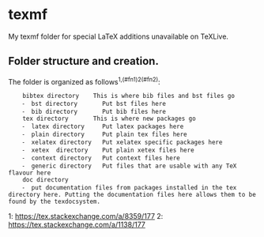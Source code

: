 # texmf
My texmf folder for special LaTeX additions unavailable on TeXLive.

## Folder structure and creation.
The folder is organized as follows<sup>1,(#fn1)</sup><sup>2(#fn2)</sup>:
```
    bibtex directory    This is where bib files and bst files go
    ⁃  bst directory       Put bst files here
    ⁃  bib directory       Put bib files here
    tex directory       This is where new packages go
    ⁃  latex directory     Put latex packages here
    ⁃  plain directory     Put plain tex files here
    ⁃  xelatex directory   Put xelatex specific packages here
    ⁃  xetex  directory    Put plain xetex files here
    ⁃  context directory   Put context files here
    ⁃  generic directory   Put files that are usable with any TeX flavour here
    doc directory
    ⁃  put documentation files from packages installed in the tex directory here. Putting the documentation files here allows them to be found by the texdocsystem.
```
<a name="fn1">1</a>: https://tex.stackexchange.com/a/8359/177
<a name="fn2">2</a>: https://tex.stackexchange.com/a/1138/177

